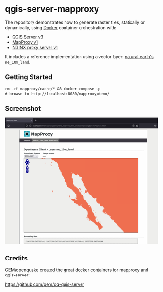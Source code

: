 # qgis-server-mapproxy #

The repository demonstrates how to generate
raster tiles, statically or dynamically, using 
[Docker](https://www.docker.com/) container orchestration with:

* [QGIS Server v3](https://docs.qgis.org/latest/en/docs/server_manual/index.html)
* [MapProxy v1](https://mapproxy.org/)
* [NGINX proxy server v1](https://www.nginx.com/)

It includes a reference implementation using a vector layer:
[natural earth's](https://www.naturalearthdata.com/) `ne_10m_land`.

## Getting Started

```
rm -rf mapproxy/cache/* && docker compose up
# browse to http://localhost:8080/mapproxy/demo/
```

## Screenshot

![screenshot](screenshot.png)

## Credits

GEM/openquake created the great docker containers for mapproxy and qgis-server:

https://github.com/gem/oq-qgis-server


